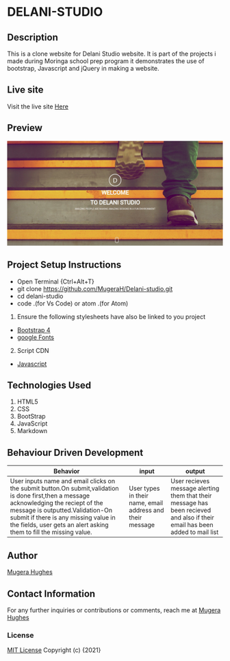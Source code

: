 # DELANI-STUDIO

## Description

This is a clone website for Delani Studio website. It is part of the projects i made during Moringa school prep program it demonstrates the use of bootstrap, Javascript and jQuery in making a website.

## Live site

Visit the live site [Here](https://mugerah.github.io/Delani-studio/)

## Preview

![image](assets/h.jpg)

## Project Setup Instructions

- Open Terminal {Ctrl+Alt+T}
- git clone https://github.com/MugeraH/Delani-studio.git
- cd delani-studio
- code .(for Vs Code) or atom .(for Atom)

1. Ensure the following stylesheets have also be linked to you project

- [Bootstrap 4](https://maxcdn.bootstrapcdn.com/bootstrap/4.0.0/css/bootstrap.min.css)
- [google Fonts](https://use.fontawesome.com/releases/v5.5.0/css/all.css)

2. Script CDN

- [Javascript](https://ajax.googleapis.com/ajax/libs/jquery/3.5.1/jquery.min.js)

## Technologies Used

1. HTML5
2. CSS
3. BootStrap
4. JavaScript
5. Markdown

## Behaviour Driven Development

| Behavior                                                                                                                                                                                                                                                                                   | input                                                     | output                                                                                                                       |
| ------------------------------------------------------------------------------------------------------------------------------------------------------------------------------------------------------------------------------------------------------------------------------------------ | --------------------------------------------------------- | ---------------------------------------------------------------------------------------------------------------------------- |
| User inputs name and email clicks on the submit button.On submit,validation is done first,then a message acknowledging the reciept of the message is outputted.Validation-On submit if there is any missing value in the fields, user gets an alert asking them to fill the missing value. | User types in their name, email address and their message | User recieves message alerting them that their message has been recieved and also if their email has been added to mail list |

## Author

[Mugera Hughes](https://github.com/MugeraH)

## Contact Information

For any further inquiries or contributions or comments, reach me at [Mugera Hughes](https://github.com/MugeraH)

### License

[MIT License](https://github.com/MugeraH/Delani-studio/blob/main/license) Copyright (c) {2021}
